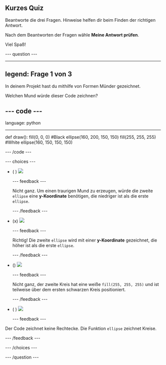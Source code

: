## Kurzes Quiz

Beantworte die drei Fragen. Hinweise helfen dir beim Finden der richtigen Antwort.

Nach dem Beantworten der Fragen wähle **Meine Antwort prüfen**.

Viel Spaß!

--- question ---

---
legend: Frage 1 von 3
---

In deinem Projekt hast du mithilfe von Formen Münder gezeichnet.

Welchen Mund würde dieser Code zeichnen?

--- code ---
---
language: python

---
def draw(): fill(0, 0, 0) #Black ellipse(160, 200, 150, 150) fill(255, 255, 255) #White ellipse(160, 150, 150, 150)

--- /code ---

--- choices ---

- ( ) ![](images/sad-mouth.png)

  --- feedback ---

  Nicht ganz. Um einen traurigen Mund zu erzeugen, würde die zweite `ellipse` eine **y-Koordinate** benötigen, die niedriger ist als die erste `ellipse`.

  --- /feedback ---

- (x) ![](images/happy-mouth.png)

  --- feedback ---

  Richtig! Die zweite `ellipse` wird mit einer **y-Koordinate** gezeichnet, die höher ist als die erste `ellipse`.

  --- /feedback ---

- () ![](images/circle-mouth.png)

  --- feedback ---

   Nicht ganz, der zweite Kreis hat eine weiße `fill(255, 255, 255)` und ist teilweise über dem ersten schwarzen Kreis positioniert.

  --- /feedback ---

- ( ) ![](images/square-mouth.png)

  --- feedback ---

Der Code zeichnet keine Rechtecke. Die Funktion `ellipse` zeichnet Kreise.

  --- /feedback ---

--- /choices ---

--- /question ---
